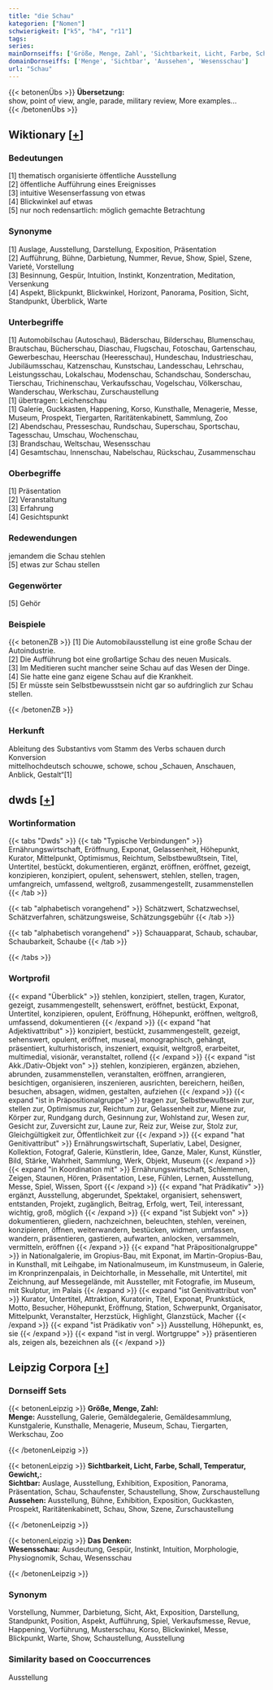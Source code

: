 ```yaml
---
title: "die Schau"
kategorien: ["Nomen"]
schwierigkeit: ["k5", "h4", "r11"]
tags:
series:
mainDornseiffs: ['Größe, Menge, Zahl', 'Sichtbarkeit, Licht, Farbe, Schall, Temperatur, Gewicht,', 'Das Denken']
domainDornseiffs: ['Menge', 'Sichtbar', 'Aussehen', 'Wesensschau']
url: "Schau"
---
```


{{< betonenÜbs >}}
**Übersetzung:**  
show, point of view, angle, parade, military review, More examples...  
{{< /betonenÜbs >}}

## Wiktionary [[+](https://de.wiktionary.org/wiki/Schau)]

### Bedeutungen
[1] thematisch organisierte öffentliche Ausstellung  
[2] öffentliche Aufführung eines Ereignisses  
[3] intuitive Wesenserfassung von etwas  
[4] Blickwinkel auf etwas  
[5] nur noch redensartlich: möglich gemachte Betrachtung  

### Synonyme
[1] Auslage, Ausstellung, Darstellung, Exposition, Präsentation  
[2] Aufführung, Bühne, Darbietung, Nummer, Revue, Show, Spiel, Szene, Varieté, Vorstellung  
[3] Besinnung, Gespür, Intuition, Instinkt, Konzentration, Meditation, Versenkung  
[4] Aspekt, Blickpunkt, Blickwinkel, Horizont, Panorama, Position, Sicht, Standpunkt, Überblick, Warte  

### Unterbegriffe
[1] Automobilschau (Autoschau), Bäderschau, Bilderschau, Blumenschau, Brautschau, Bücherschau, Diaschau, Flugschau, Fotoschau, Gartenschau, Gewerbeschau, Heerschau (Heeresschau), Hundeschau, Industrieschau, Jubiläumsschau, Katzenschau, Kunstschau, Landesschau, Lehrschau, Leistungsschau, Lokalschau, Modenschau, Schandschau, Sonderschau, Tierschau, Trichinenschau, Verkaufsschau, Vogelschau, Völkerschau, Wanderschau, Werkschau, Zurschaustellung  
[1] übertragen: Leichenschau  
[1] Galerie, Guckkasten, Happening, Korso, Kunsthalle, Menagerie, Messe, Museum, Prospekt, Tiergarten, Raritätenkabinett, Sammlung, Zoo  
[2] Abendschau, Presseschau, Rundschau, Superschau, Sportschau, Tagesschau, Umschau, Wochenschau,  
[3] Brandschau, Weltschau, Wesensschau  
[4] Gesamtschau, Innenschau, Nabelschau, Rückschau, Zusammenschau  

### Oberbegriffe
[1] Präsentation  
[2] Veranstaltung  
[3] Erfahrung  
[4] Gesichtspunkt  

### Redewendungen
jemandem die Schau stehlen  
[5] etwas zur Schau stellen  

### Gegenwörter
[5] Gehör  

### Beispiele
{{< betonenZB >}}
[1] Die Automobilausstellung ist eine große Schau der Autoindustrie.  
[2] Die Aufführung bot eine großartige Schau des neuen Musicals.  
[3] Im Meditieren sucht mancher seine Schau auf das Wesen der Dinge.  
[4] Sie hatte eine ganz eigene Schau auf die Krankheit.  
[5] Er müsste sein Selbstbewusstsein nicht gar so aufdringlich zur Schau stellen.  

{{< /betonenZB >}}
### Herkunft
Ableitung des Substantivs vom Stamm des Verbs schauen durch Konversion  
mittelhochdeutsch schouwe, schowe, schou „Schauen, Anschauen, Anblick, Gestalt“[1]  



## dwds [[+](https://www.dwds.de/wb/Schau)]

### Wortinformation
{{< tabs "Dwds" >}}
{{< tab "Typische Verbindungen" >}}
Ernährungswirtschaft, Eröffnung, Exponat, Gelassenheit, Höhepunkt, Kurator, Mittelpunkt, Optimismus, Reichtum, Selbstbewußtsein, Titel, Untertitel, bestückt, dokumentieren, ergänzt, eröffnen, eröffnet, gezeigt, konzipieren, konzipiert, opulent, sehenswert, stehlen, stellen, tragen, umfangreich, umfassend, weltgroß, zusammengestellt, zusammenstellen
{{< /tab >}}

{{< tab "alphabetisch vorangehend" >}}
Schätzwert, Schatzwechsel, Schätzverfahren, schätzungsweise, Schätzungsgebühr
{{< /tab >}}

{{< tab "alphabetisch vorangehend" >}}
Schauapparat, Schaub, schaubar, Schaubarkeit, Schaube
{{< /tab >}}

{{< /tabs >}}

### Wortprofil
{{< expand "Überblick" >}} stehlen, konzipiert, stellen, tragen, Kurator, gezeigt, zusammengestellt, sehenswert, eröffnet, bestückt, Exponat, Untertitel, konzipieren, opulent, Eröffnung, Höhepunkt, eröffnen, weltgroß, umfassend, dokumentieren {{< /expand >}}
{{< expand "hat Adjektivattribut" >}} konzipiert, bestückt, zusammengestellt, gezeigt, sehenswert, opulent, eröffnet, museal, monographisch, gehängt, präsentiert, kulturhistorisch, inszeniert, exquisit, weltgroß, erarbeitet, multimedial, visionär, veranstaltet, rollend {{< /expand >}}
{{< expand "ist Akk./Dativ-Objekt von" >}} stehlen, konzipieren, ergänzen, abziehen, abrunden, zusammenstellen, veranstalten, eröffnen, arrangieren, besichtigen, organisieren, inszenieren, ausrichten, bereichern, heißen, besuchen, absagen, widmen, gestalten, aufziehen {{< /expand >}}
{{< expand "ist in Präpositionalgruppe" >}} tragen zur, Selbstbewußtsein zur, stellen zur, Optimismus zur, Reichtum zur, Gelassenheit zur, Miene zur, Körper zur, Rundgang durch, Gesinnung zur, Wohlstand zur, Wesen zur, Gesicht zur, Zuversicht zur, Laune zur, Reiz zur, Weise zur, Stolz zur, Gleichgültigkeit zur, Öffentlichkeit zur {{< /expand >}}
{{< expand "hat Genitivattribut" >}} Ernährungswirtschaft, Superlativ, Label, Designer, Kollektion, Fotograf, Galerie, Künstlerin, Idee, Ganze, Maler, Kunst, Künstler, Bild, Stärke, Wahrheit, Sammlung, Werk, Objekt, Museum {{< /expand >}}
{{< expand "in Koordination mit" >}} Ernährungswirtschaft, Schlemmen, Zeigen, Staunen, Hören, Präsentation, Lese, Fühlen, Lernen, Ausstellung, Messe, Spiel, Wissen, Sport {{< /expand >}}
{{< expand "hat Prädikativ" >}} ergänzt, Ausstellung, abgerundet, Spektakel, organisiert, sehenswert, entstanden, Projekt, zugänglich, Beitrag, Erfolg, wert, Teil, interessant, wichtig, groß, möglich {{< /expand >}}
{{< expand "ist Subjekt von" >}} dokumentieren, gliedern, nachzeichnen, beleuchten, stehlen, vereinen, konzipieren, öffnen, weiterwandern, bestücken, widmen, umfassen, wandern, präsentieren, gastieren, aufwarten, anlocken, versammeln, vermitteln, eröffnen {{< /expand >}}
{{< expand "hat Präpositionalgruppe" >}} in Nationalgalerie, im Gropius-Bau, mit Exponat, im Martin-Gropius-Bau, in Kunsthall, mit Leihgabe, im Nationalmuseum, im Kunstmuseum, in Galerie, im Kronprinzenpalais, in Deichtorhalle, in Messehalle, mit Untertitel, mit Zeichnung, auf Messegelände, mit Aussteller, mit Fotografie, im Museum, mit Skulptur, im Palais {{< /expand >}}
{{< expand "ist Genitivattribut von" >}} Kurator, Untertitel, Attraktion, Kuratorin, Titel, Exponat, Prunkstück, Motto, Besucher, Höhepunkt, Eröffnung, Station, Schwerpunkt, Organisator, Mittelpunkt, Veranstalter, Herzstück, Highlight, Glanzstück, Macher {{< /expand >}}
{{< expand "ist Prädikativ von" >}} Ausstellung, Höhepunkt, es, sie {{< /expand >}}
{{< expand "ist in vergl. Wortgruppe" >}} präsentieren als, zeigen als, bezeichnen als {{< /expand >}}

## Leipzig Corpora [[+](https://corpora.uni-leipzig.de/en/res?word=Schau&corpusId=deu_newscrawl-public_2018)]

### Dornseiff Sets
{{< betonenLeipzig >}}
**Größe, Menge, Zahl:**  
**Menge:** Ausstellung, Galerie, Gemäldegalerie, Gemäldesammlung, Kunstgalerie, Kunsthalle, Menagerie, Museum, Schau, Tiergarten, Werkschau, Zoo  

{{< /betonenLeipzig >}}


{{< betonenLeipzig >}}
**Sichtbarkeit, Licht, Farbe, Schall, Temperatur, Gewicht,:**  
**Sichtbar:** Auslage, Ausstellung, Exhibition, Exposition, Panorama, Präsentation, Schau, Schaufenster, Schaustellung, Show, Zurschaustellung  
**Aussehen:** Ausstellung, Bühne, Exhibition, Exposition, Guckkasten, Prospekt, Raritätenkabinett, Schau, Show, Szene, Zurschaustellung  

{{< /betonenLeipzig >}}


{{< betonenLeipzig >}}
**Das Denken:**  
**Wesensschau:** Ausdeutung, Gespür, Instinkt, Intuition, Morphologie, Physiognomik, Schau, Wesensschau  

{{< /betonenLeipzig >}}

### Synonym
Vorstellung, Nummer, Darbietung, Sicht, Akt, Exposition, Darstellung, Standpunkt, Position, Aspekt, Aufführung, Spiel, Verkaufsmesse, Revue, Happening, Vorführung, Musterschau, Korso, Blickwinkel, Messe, Blickpunkt, Warte, Show, Schaustellung, Ausstellung


### Similarity based on Cooccurrences
Ausstellung

